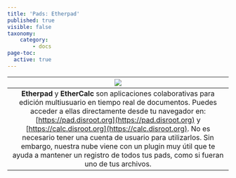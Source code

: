 ```yaml
---
title: 'Pads: Etherpad'
published: true
visible: false
taxonomy:
    category:
        - docs
page-toc:
  active: true
---
```


|![](/start/icons/etherpad.png)|
|:--:|
|**Etherpad** y **EtherCalc** son aplicaciones colaborativas para edición multiusuario en tiempo real de documentos. Puedes acceder a ellas directamente desde tu navegador en: [https://pad.disroot.org](https://pad.disroot.org) y [https://calc.disroot.org](https://calc.disroot.org). No es necesario tener una cuenta de usuario para utilizarlos. Sin embargo, nuestra nube viene con un plugin muy útil que te ayuda a mantener un registro de todos tus pads, como si fueran uno de tus archivos.|
